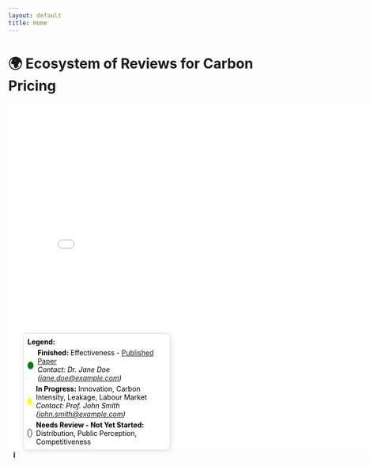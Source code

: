 ```yaml
---
layout: default
title: Home
---
```


# 🌍 Ecosystem of Reviews for Carbon Pricing 

<iframe src="/ecosystem-reviews/carbon_pricing_graph.html" width="800" height="700" style="border:none;"></iframe>

<!-- Tooltip Legend Icon -->
<div style="position: relative; display: inline-block; margin-left: 10px;">
    <span style="cursor: pointer; font-size: 16px; font-weight: bold;">ℹ️</span>
    <div id="tooltip" style="
        position: absolute;
        left: 20px;
        bottom: 20px;
        background: white;
        color: black;
        border: 1px solid #ddd;
        padding: 8px;
        border-radius: 8px;
        box-shadow: 2px 2px 10px rgba(0,0,0,0.1);
        font-size: 14px;
        width: 280px;
        z-index: 10;
    ">
        <strong>Legend:</strong>
        <div style="display: flex; align-items: center; margin-top: 5px;">
            <div style="width: 15px; height: 15px; background-color: green; border-radius: 50%; margin-right: 8px;"></div>
            <span>
                <strong>Finished:</strong> Effectiveness -  
                <a href="https://www.nature.com/articles/s41467-024-48512-w" target="_blank">Published Paper</a><br>
                <em>Contact: Dr. Jane Doe (<a href="mailto:jane.doe@example.com">jane.doe@example.com</a>)</em>
            </span>
        </div>
        <div style="display: flex; align-items: center; margin-top: 5px;">
            <div style="width: 15px; height: 15px; background-color: yellow; border-radius: 50%; margin-right: 8px;"></div>
            <span>
                <strong>In Progress:</strong> Innovation, Carbon Intensity, Leakage, Labour Market<br>
                <em>Contact: Prof. John Smith (<a href="mailto:john.smith@example.com">john.smith@example.com</a>)</em>
            </span>
        </div>
        <div style="display: flex; align-items: center; margin-top: 5px;">
            <div style="width: 15px; height: 15px; background-color: white; border: 1px solid black; border-radius: 50%; margin-right: 8px;"></div>
            <span>
                <strong>Needs Review - Not Yet Started:</strong> Distribution, Public Perception, Competitiveness
            </span>
        </div>
    </div>
</div>
